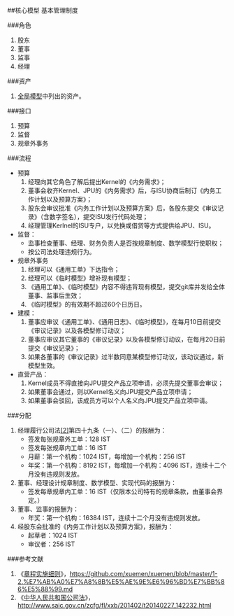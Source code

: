 ##核心模型
基本管理制度

###角色
1. 股东
2. 董事
3. 监事
4. 经理
 
###资产
1. [全局模型](2-1.全局模型.md)中列出的资产。  

###接口
1. 预算
2. 监督
3. 规章外事务

###流程
* 预算
	1. 经理向其它角色了解后提出Kernel的《内务需求》；
	2. 董事会收齐Kernel、JPU的《内务需求》后，与ISU协商后制订《内务工作计划以及预算方案》；
	3. 股东会审议批准《内务工作计划以及预算方案》后，各股东提交《审议记录》（含数字签名），提交ISU发行代码处理；
	4. 经理管理Kerlnel的ISU专户，以兑换或借贷等方式提供给JPU、ISU。
* 监督：
	* 监事检查董事、经理、财务负责人是否按规章制度、数学模型行使职权；
	* 按公司法处理违规行为。
* 规章外事务
	1. 经理可以《通用工单》下达指令；
	2. 经理可以《临时模型》增补现有模型；
	3. 《通用工单》、《临时模型》内容不得违背现有模型，提交git库并发给全体董事、监事后生效；
	4. 《临时模型》的有效期不超过60个日历日。
* 建模：
	1. 董事应审议《通用工单》、《通用日志》、《临时模型》，在每月10日前提交《审议记录》以及各模型修订动议；
	2. 董事应审议其它董事的《审议记录》以及各模型修订动议，在每月20日前提交《审议记录》；
	3. 如果各董事的《审议记录》过半数同意某模型修订动议，该动议通过，新模型生效。
* 直营产品：
	1. Kernel成员不得直接向JPU提交产品立项申请，必须先提交董事会审议；
	2. 如果董事会通过，则以Kernel名义向JPU提交产品立项申请；
	3. 如果董事会驳回，该成员方可以个人名义向JPU提交产品立项申请。

###分配
1. 经理履行公司法[[2]](#ref2)第四十九条（一）、（二）的报酬为：
	* 签发每张规章外工单：128 IST
	* 签发每张规章内工单：16 IST
	* 月薪：第一个机构：1024 IST，每增加一个机构：256 IST
	* 年奖：第一个机构：8192 IST，每增加一个机构：4096 IST，连续十二个月没有违规则发放。
2. 董事、经理设计规章制度、数学模型、实现代码的报酬为：
	* 签发每章规章内工单：16 IST（仅限本公司特有的规章条款，由董事会界定。）
3. 董事、监事的报酬为：
	* 年奖：第一个机构：16384 IST，连续十二个月没有违规则发放。
4. 经股东会批准的《内务工作计划以及预算方案》，报酬为：
	* 起草者：1024 IST
	* 审议者：256 IST

###参考文献
1. <a name="ref1" id="ref1"></a>《[章程实施细则](https://github.com/xuemen/xuemen/blob/master/1-2.%E7%AB%A0%E7%A8%8B%E5%AE%9E%E6%96%BD%E7%BB%86%E5%88%99.md)》，https://github.com/xuemen/xuemen/blob/master/1-2.%E7%AB%A0%E7%A8%8B%E5%AE%9E%E6%96%BD%E7%BB%86%E5%88%99.md
2. <a name="ref2" id="ref2"></a>《[中华人民共和国公司法](http://www.saic.gov.cn/zcfg/fl/xxb/201402/t20140227_142232.html)》，http://www.saic.gov.cn/zcfg/fl/xxb/201402/t20140227_142232.html